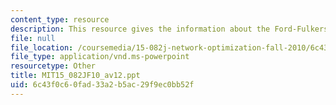 ```yaml
---
content_type: resource
description: This resource gives the information about the Ford-Fulkerson algorithm.
file: null
file_location: /coursemedia/15-082j-network-optimization-fall-2010/6c43f0c60fad33a2b5ac29f9ec0bb52f_MIT15_082JF10_av12.ppt
file_type: application/vnd.ms-powerpoint
resourcetype: Other
title: MIT15_082JF10_av12.ppt
uid: 6c43f0c6-0fad-33a2-b5ac-29f9ec0bb52f
---
```

